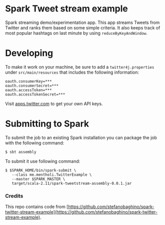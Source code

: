 Spark Tweet stream example
===============

Spark streaming demo/experimentation app. This app streams Tweets from Twitter and ranks them based on some simple criteria. It also keeps track of most
popular hashtags on last minute by using `reduceByKeyAndWindow`.


# Developing

To make it work on your machine, be sure to add a `twitter4j.properties` under `src/main/resources` that includes the following information:

```
oauth.consumerKey=***
oauth.consumerSecret=***
oauth.accessToken=***
oauth.accessTokenSecret=***
```

Visit [apps.twitter.com](https://apps.twitter.com) to get your own API keys.


# Submitting to Spark

To submit the job to an existing Spark installation you can package the job with the following command:

```ShellSession
$ sbt assembly
```

To submit it use following command:

```ShellSession
$ $SPARK_HOME/bin/spark-submit \
   --class me.mentholi.TwitterExample \
   --master $SPARK_MASTER \
   target/scala-2.11/spark-tweetstream-assembly-0.0.1.jar
```


### Credits
This repo contains code from [https://github.com/stefanobaghino/spark-twitter-stream-example](https://github.com/stefanobaghino/spark-twitter-stream-example).